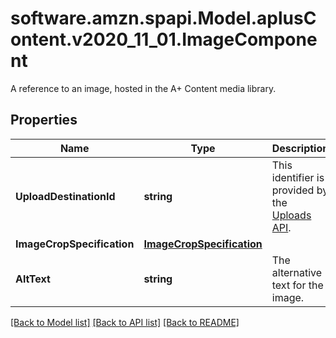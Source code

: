 # software.amzn.spapi.Model.aplusContent.v2020_11_01.ImageComponent
A reference to an image, hosted in the A+ Content media library.

## Properties

Name | Type | Description | Notes
------------ | ------------- | ------------- | -------------
**UploadDestinationId** | **string** | This identifier is provided by the [Uploads API](https://developer-docs.amazon.com/sp-api/reference/welcome-to-api-references). | 
**ImageCropSpecification** | [**ImageCropSpecification**](ImageCropSpecification.md) |  | 
**AltText** | **string** | The alternative text for the image. | 

[[Back to Model list]](../README.md#documentation-for-models) [[Back to API list]](../README.md#documentation-for-api-endpoints) [[Back to README]](../README.md)

